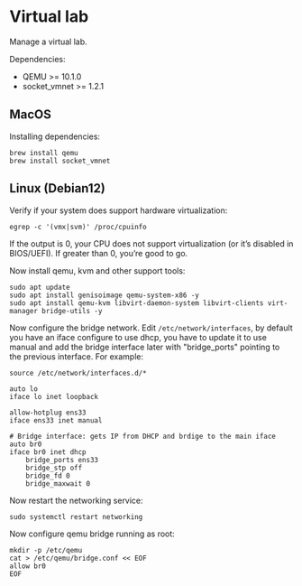 # Virtual lab

Manage a virtual lab.

Dependencies:
* QEMU >= 10.1.0
* socket_vmnet >= 1.2.1


## MacOS 

Installing dependencies:

```shell
brew install qemu
brew install socket_vmnet
```

## Linux (Debian12)

Verify if your system does support hardware virtualization:

```shell
egrep -c '(vmx|svm)' /proc/cpuinfo
```

If the output is 0, your CPU does not support virtualization (or it’s disabled in BIOS/UEFI).
If greater than 0, you’re good to go.

Now install qemu, kvm and other support tools:

```shell
sudo apt update
sudo apt install genisoimage qemu-system-x86 -y
sudo apt install qemu-kvm libvirt-daemon-system libvirt-clients virt-manager bridge-utils -y
```

Now configure the bridge network. Edit `/etc/network/interfaces`, by default you have an iface configure to use dhcp, you have to update it to use manual and add the bridge interface later with "bridge_ports" pointing to the previous interface. For example:

```
source /etc/network/interfaces.d/*

auto lo
iface lo inet loopback

allow-hotplug ens33
iface ens33 inet manual

# Bridge interface: gets IP from DHCP and brdige to the main iface
auto br0
iface br0 inet dhcp
    bridge_ports ens33
    bridge_stp off
    bridge_fd 0
    bridge_maxwait 0
```

Now restart the networking service:

```shell
sudo systemctl restart networking
```

Now configure qemu bridge running as root:

```shell
mkdir -p /etc/qemu
cat > /etc/qemu/bridge.conf << EOF
allow br0
EOF
```
